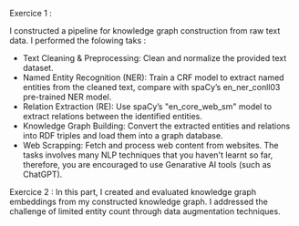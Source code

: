 Exercice 1 : 

I constructed a pipeline for knowledge graph construction from raw text data. I performed the folowing taks : 

- Text Cleaning & Preprocessing: Clean and normalize the provided text dataset.
- Named Entity Recognition (NER): Train a CRF model to extract named entities from the cleaned
text, compare with spaCyʼs en_ner_conll03 pre-trained NER model.
- Relation Extraction (RE): Use spaCyʼs "en_core_web_sm" model to extract relations between the
identified entities.
- Knowledge Graph Building: Convert the extracted entities and relations into RDF triples and load
them into a graph database.
- Web Scrapping: Fetch and process web content from websites.
The tasks involves many NLP techniques that you haven't learnt so far, therefore, you are encouraged to
use Genarative AI tools (such as ChatGPT).

Exercice 2 :
In this part, I created and evaluated knowledge graph embeddings from my
constructed knowledge graph. I addressed the challenge of limited entity count through data
augmentation techniques.
